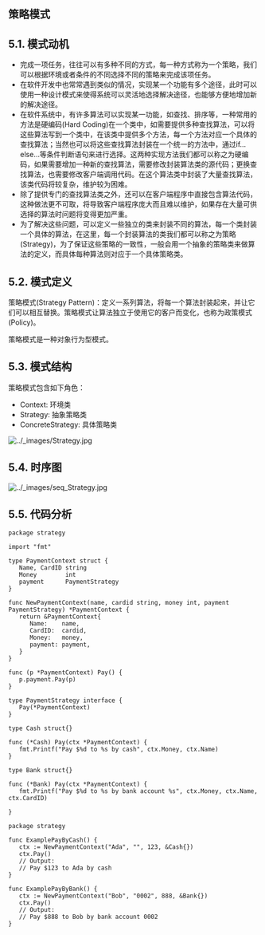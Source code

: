 ## 策略模式

## 5.1. 模式动机

- 完成一项任务，往往可以有多种不同的方式，每一种方式称为一个策略，我们可以根据环境或者条件的不同选择不同的策略来完成该项任务。
- 在软件开发中也常常遇到类似的情况，实现某一个功能有多个途径，此时可以使用一种设计模式来使得系统可以灵活地选择解决途径，也能够方便地增加新的解决途径。
- 在软件系统中，有许多算法可以实现某一功能，如查找、排序等，一种常用的方法是硬编码(Hard Coding)在一个类中，如需要提供多种查找算法，可以将这些算法写到一个类中，在该类中提供多个方法，每一个方法对应一个具体的查找算法；当然也可以将这些查找算法封装在一个统一的方法中，通过if…else…等条件判断语句来进行选择。这两种实现方法我们都可以称之为硬编码，如果需要增加一种新的查找算法，需要修改封装算法类的源代码；更换查找算法，也需要修改客户端调用代码。在这个算法类中封装了大量查找算法，该类代码将较复杂，维护较为困难。
- 除了提供专门的查找算法类之外，还可以在客户端程序中直接包含算法代码，这种做法更不可取，将导致客户端程序庞大而且难以维护，如果存在大量可供选择的算法时问题将变得更加严重。
- 为了解决这些问题，可以定义一些独立的类来封装不同的算法，每一个类封装一个具体的算法，在这里，每一个封装算法的类我们都可以称之为策略(Strategy)，为了保证这些策略的一致性，一般会用一个抽象的策略类来做算法的定义，而具体每种算法则对应于一个具体策略类。

## 5.2. 模式定义

策略模式(Strategy Pattern)：定义一系列算法，将每一个算法封装起来，并让它们可以相互替换。策略模式让算法独立于使用它的客户而变化，也称为政策模式(Policy)。

策略模式是一种对象行为型模式。

## 5.3. 模式结构

策略模式包含如下角色：

- Context: 环境类
- Strategy: 抽象策略类
- ConcreteStrategy: 具体策略类

![../_images/Strategy.jpg](https://design-patterns.readthedocs.io/zh_CN/latest/_images/Strategy.jpg)

## 5.4. 时序图

![../_images/seq_Strategy.jpg](https://design-patterns.readthedocs.io/zh_CN/latest/_images/seq_Strategy.jpg)

## 5.5. 代码分析

```
package strategy

import "fmt"

type PaymentContext struct {
   Name, CardID string
   Money        int
   payment      PaymentStrategy
}

func NewPaymentContext(name, cardid string, money int, payment PaymentStrategy) *PaymentContext {
   return &PaymentContext{
      Name:    name,
      CardID:  cardid,
      Money:   money,
      payment: payment,
   }
}

func (p *PaymentContext) Pay() {
   p.payment.Pay(p)
}

type PaymentStrategy interface {
   Pay(*PaymentContext)
}

type Cash struct{}

func (*Cash) Pay(ctx *PaymentContext) {
   fmt.Printf("Pay $%d to %s by cash", ctx.Money, ctx.Name)
}

type Bank struct{}

func (*Bank) Pay(ctx *PaymentContext) {
   fmt.Printf("Pay $%d to %s by bank account %s", ctx.Money, ctx.Name, ctx.CardID)

}
```

```
package strategy

func ExamplePayByCash() {
   ctx := NewPaymentContext("Ada", "", 123, &Cash{})
   ctx.Pay()
   // Output:
   // Pay $123 to Ada by cash
}

func ExamplePayByBank() {
   ctx := NewPaymentContext("Bob", "0002", 888, &Bank{})
   ctx.Pay()
   // Output:
   // Pay $888 to Bob by bank account 0002
}
```

